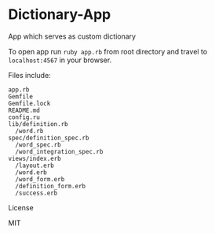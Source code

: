 # Dictionary-App
App which serves as custom dictionary

To open app run ``ruby app.rb`` from root directory and travel to ``localhost:4567`` in your browser.

Files include:

````
app.rb
Gemfile
Gemfile.lock
README.md
config.ru
lib/definition.rb
  /word.rb
spec/definition_spec.rb
  /word_spec.rb
  /word_integration_spec.rb
views/index.erb
  /layout.erb
  /word.erb
  /word_form.erb
  /definition_form.erb
  /success.erb
````

License

MIT
